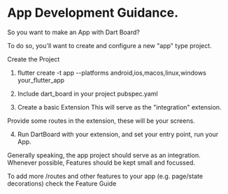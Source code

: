 # App Development Guidance.

So you want to make an App with Dart Board?

To do so, you'll want to create and configure a new 
"app" type project.

Create the Project
1) flutter create -t app --platforms android,ios,macos,linux,windows your_flutter_app


2) Include dart_board in your project
pubspec.yaml

3) Create a basic Extension
This will serve as the "integration" extension.

Provide some routes in the extension, these will be your screens.

4) Run DartBoard with your extension, and set your entry point, run your App.

Generally speaking, the app project should serve as an integration.
Whenever possible, Features should be kept small and focussed.

To add more /routes and other features to your app (e.g. page/state decorations)
check the Feature Guide

